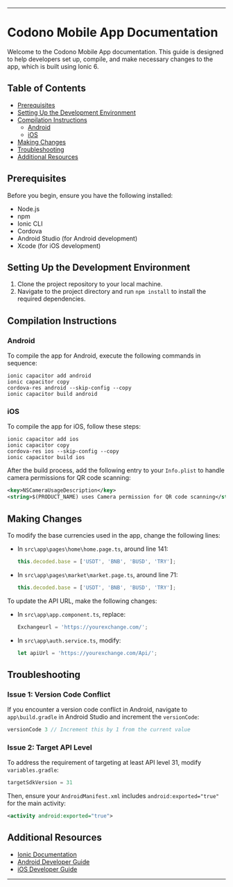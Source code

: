 
---

# Codono Mobile App Documentation

Welcome to the Codono Mobile App documentation. This guide is designed to help developers set up, compile, and make necessary changes to the app, which is built using Ionic 6.

## Table of Contents

- [Prerequisites](#prerequisites)
- [Setting Up the Development Environment](#setting-up-the-development-environment)
- [Compilation Instructions](#compilation-instructions)
  - [Android](#android)
  - [iOS](#ios)
- [Making Changes](#making-changes)
- [Troubleshooting](#troubleshooting)
- [Additional Resources](#additional-resources)

## Prerequisites

Before you begin, ensure you have the following installed:

- Node.js
- npm
- Ionic CLI
- Cordova
- Android Studio (for Android development)
- Xcode (for iOS development)

## Setting Up the Development Environment

1. Clone the project repository to your local machine.
2. Navigate to the project directory and run `npm install` to install the required dependencies.

## Compilation Instructions

### Android

To compile the app for Android, execute the following commands in sequence:

```shell
ionic capacitor add android
ionic capacitor copy
cordova-res android --skip-config --copy
ionic capacitor build android
```

### iOS

To compile the app for iOS, follow these steps:

```shell
ionic capacitor add ios
ionic capacitor copy
cordova-res ios --skip-config --copy
ionic capacitor build ios
```

After the build process, add the following entry to your `Info.plist` to handle camera permissions for QR code scanning:

```xml
<key>NSCameraUsageDescription</key>
<string>$(PRODUCT_NAME) uses Camera permission for QR code scanning</string>
```

## Making Changes

To modify the base currencies used in the app, change the following lines:

- In `src\app\pages\home\home.page.ts`, around line 141:
  ```typescript
  this.decoded.base = ['USDT', 'BNB', 'BUSD', 'TRY'];
  ```

- In `src\app\pages\market\market.page.ts`, around line 71:
  ```typescript
  this.decoded.base = ['USDT', 'BNB', 'BUSD', 'TRY'];
  ```

To update the API URL, make the following changes:

- In `src\app\app.component.ts`, replace:
  ```typescript
  Exchangeurl = 'https://yourexchange.com/';
  ```
- In `src\app\auth.service.ts`, modify:
  ```typescript
  let apiUrl = 'https://yourexchange.com/Api/';
  ```

## Troubleshooting

### Issue 1: Version Code Conflict

If you encounter a version code conflict in Android, navigate to `app\build.gradle` in Android Studio and increment the `versionCode`:

```gradle
versionCode 3 // Increment this by 1 from the current value
```

### Issue 2: Target API Level

To address the requirement of targeting at least API level 31, modify `variables.gradle`:

```gradle
targetSdkVersion = 31
```

Then, ensure your `AndroidManifest.xml` includes `android:exported="true"` for the main activity:

```xml
<activity android:exported="true">
```

## Additional Resources

- [Ionic Documentation](https://ionicframework.com/docs)
- [Android Developer Guide](https://developer.android.com/guide)
- [iOS Developer Guide](https://developer.apple.com/documentation)

---
